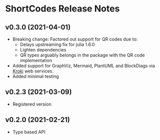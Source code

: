 # ShortCodes Release Notes

## v0.3.0 (2021-04-01)

* Breaking change: Factored out support for QR codes due to:
  - Delays upstreaming fix for julia 1.6.0
  - Lighten dependencies
  - QR types arguably belongs in the package with the QR code implementation
* Added support for GraphViz, Mermaid, PlantUML and BlockDiags via [Kroki](https://kroki.io) web services.
* Added minimal testing

## v0.2.3 (2021-03-09)

* Registered version

## v0.2.0 (2021-02-21)

* Type based API